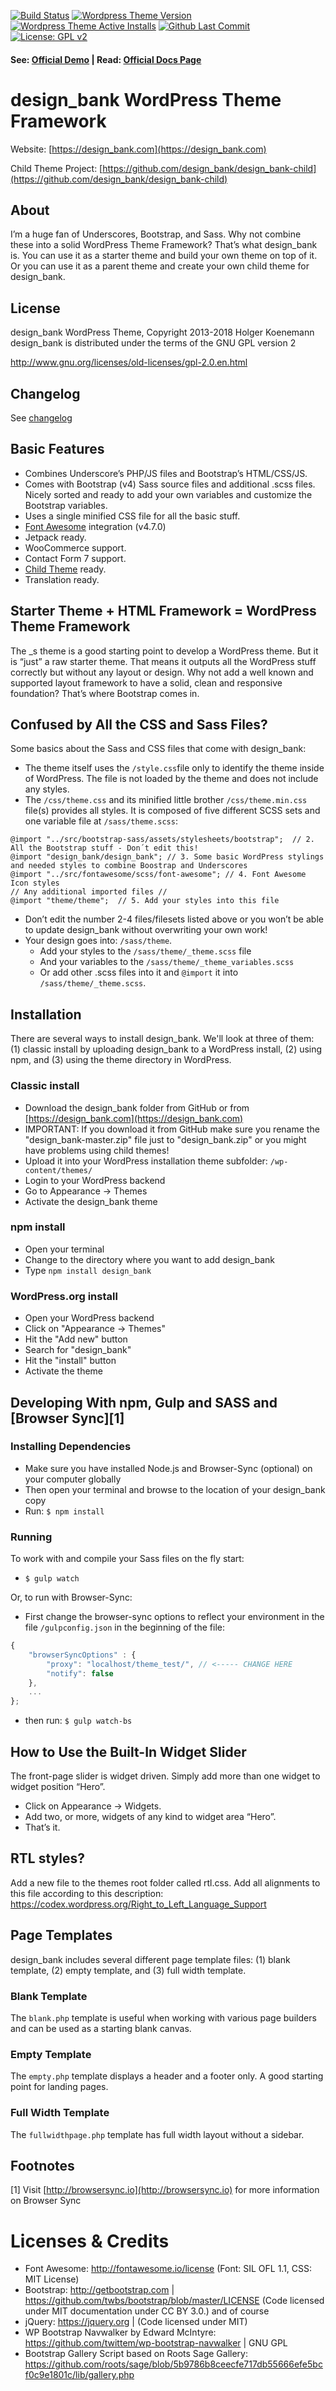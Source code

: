 [![Build Status](https://api.travis-ci.org/design_bank/design_bank.svg?branch=master)](https://travis-ci.org/design_bank/design_bank)
[![Wordpress Theme Version](https://img.shields.io/wordpress/theme/v/design_bank.svg)](https://wordpress.org/themes/design_bank) 
[![Wordpress Theme Active Installs](https://img.shields.io/wordpress/theme/installs/design_bank.svg)](https://wordpress.org/themes/design_bank/) 
[![Github Last Commit](https://img.shields.io/github/last-commit/design_bank/design_bank)](https://github.com/design_bank/design_bank/commits/master) 
[![License: GPL v2](https://img.shields.io/badge/License-GPL%20v2-blue.svg)](https://www.gnu.org/licenses/old-licenses/gpl-2.0)

#### See: [Official Demo](https://design_bank.com/design_bank) | Read: [Official Docs Page](https://design_bank.github.io/)

# design_bank WordPress Theme Framework

Website: [https://design_bank.com](https://design_bank.com)

Child Theme Project: [https://github.com/design_bank/design_bank-child](https://github.com/design_bank/design_bank-child)

## About

I’m a huge fan of Underscores, Bootstrap, and Sass. Why not combine these into a solid WordPress Theme Framework? That’s what design_bank is. You can use it as a starter theme and build your own theme on top of it. Or you can use it as a parent theme and create your own child theme for design_bank.

## License
design_bank WordPress Theme, Copyright 2013-2018 Holger Koenemann
design_bank is distributed under the terms of the GNU GPL version 2

http://www.gnu.org/licenses/old-licenses/gpl-2.0.en.html

## Changelog
See [changelog](CHANGELOG.md)


## Basic Features

- Combines Underscore’s PHP/JS files and Bootstrap’s HTML/CSS/JS.
- Comes with Bootstrap (v4) Sass source files and additional .scss files. Nicely sorted and ready to add your own variables and customize the Bootstrap variables.
- Uses a single minified CSS file for all the basic stuff.
- [Font Awesome](http://fortawesome.github.io/Font-Awesome/) integration (v4.7.0)
- Jetpack ready.
- WooCommerce support.
- Contact Form 7 support.
- [Child Theme](https://github.com/design_bank/design_bank-child) ready.
- Translation ready.

## Starter Theme + HTML Framework = WordPress Theme Framework

The _s theme is a good starting point to develop a WordPress theme. But it is “just” a raw starter theme. That means it outputs all the WordPress stuff correctly but without any layout or design.
Why not add a well known and supported layout framework to have a solid, clean and responsive foundation? That’s where Bootstrap comes in.

## Confused by All the CSS and Sass Files?

Some basics about the Sass and CSS files that come with design_bank:
- The theme itself uses the `/style.css`file only to identify the theme inside of WordPress. The file is not loaded by the theme and does not include any styles.
- The `/css/theme.css` and its minified little brother `/css/theme.min.css` file(s) provides all styles. It is composed of five different SCSS sets and one variable file at `/sass/theme.scss`:

 ```@import "theme/theme_variables";  // 1. Add your variables into this file. Also add variables to overwrite Bootstrap or design_bank variables here
 @import "../src/bootstrap-sass/assets/stylesheets/bootstrap";  // 2. All the Bootstrap stuff - Don´t edit this!
 @import "design_bank/design_bank"; // 3. Some basic WordPress stylings and needed styles to combine Boostrap and Underscores
 @import "../src/fontawesome/scss/font-awesome"; // 4. Font Awesome Icon styles
 // Any additional imported files //
 @import "theme/theme";  // 5. Add your styles into this file
 ```

- Don’t edit the number 2-4 files/filesets listed above or you won’t be able to update design_bank without overwriting your own work!
- Your design goes into: `/sass/theme`.
  - Add your styles to the `/sass/theme/_theme.scss` file
  - And your variables to the `/sass/theme/_theme_variables.scss`
  - Or add other .scss files into it and `@import` it into `/sass/theme/_theme.scss`.

## Installation
There are several ways to install design_bank. We'll look at three of them: (1) classic install by uploading design_bank to a WordPress install, (2) using npm, and (3) using the theme directory in WordPress.

### Classic install
- Download the design_bank folder from GitHub or from [https://design_bank.com](https://design_bank.com)
- IMPORTANT: If you download it from GitHub make sure you rename the "design_bank-master.zip" file just to "design_bank.zip" or you might have problems using child themes!
- Upload it into your WordPress installation theme subfolder: `/wp-content/themes/`
- Login to your WordPress backend
- Go to Appearance → Themes
- Activate the design_bank theme

### npm install
- Open your terminal
- Change to the directory where you want to add design_bank
- Type `npm install design_bank`

### WordPress.org install
- Open your WordPress backend
- Click on "Appearance -> Themes"
- Hit the "Add new" button
- Search for "design_bank"
- Hit the "install" button
- Activate the theme

## Developing With npm, Gulp and SASS and [Browser Sync][1]

### Installing Dependencies
- Make sure you have installed Node.js and Browser-Sync (optional) on your computer globally
- Then open your terminal and browse to the location of your design_bank copy
- Run: `$ npm install`

### Running
To work with and compile your Sass files on the fly start:

- `$ gulp watch`

Or, to run with Browser-Sync:

- First change the browser-sync options to reflect your environment in the file `/gulpconfig.json` in the beginning of the file:
```javascript
{
    "browserSyncOptions" : {
        "proxy": "localhost/theme_test/", // <----- CHANGE HERE
        "notify": false
    },
    ...
};
```
- then run: `$ gulp watch-bs`

## How to Use the Built-In Widget Slider

The front-page slider is widget driven. Simply add more than one widget to widget position “Hero”.
- Click on Appearance → Widgets.
- Add two, or more, widgets of any kind to widget area “Hero”.
- That’s it.

## RTL styles?
Add a new file to the themes root folder called rtl.css. Add all alignments to this file according to this description:
https://codex.wordpress.org/Right_to_Left_Language_Support

## Page Templates
design_bank includes several different page template files: (1) blank template, (2) empty template, and (3) full width template.

### Blank Template

The `blank.php` template is useful when working with various page builders and can be used as a starting blank canvas.

### Empty Template

The `empty.php` template displays a header and a footer only. A good starting point for landing pages.

### Full Width Template

The `fullwidthpage.php` template has full width layout without a sidebar.

## Footnotes

[1] Visit [http://browsersync.io](http://browsersync.io) for more information on Browser Sync

Licenses & Credits
=
- Font Awesome: http://fontawesome.io/license (Font: SIL OFL 1.1, CSS: MIT License)
- Bootstrap: http://getbootstrap.com | https://github.com/twbs/bootstrap/blob/master/LICENSE (Code licensed under MIT documentation under CC BY 3.0.)
and of course
- jQuery: https://jquery.org | (Code licensed under MIT)
- WP Bootstrap Navwalker by Edward McIntyre: https://github.com/twittem/wp-bootstrap-navwalker | GNU GPL
- Bootstrap Gallery Script based on Roots Sage Gallery: https://github.com/roots/sage/blob/5b9786b8ceecfe717db55666efe5bcf0c9e1801c/lib/gallery.php
